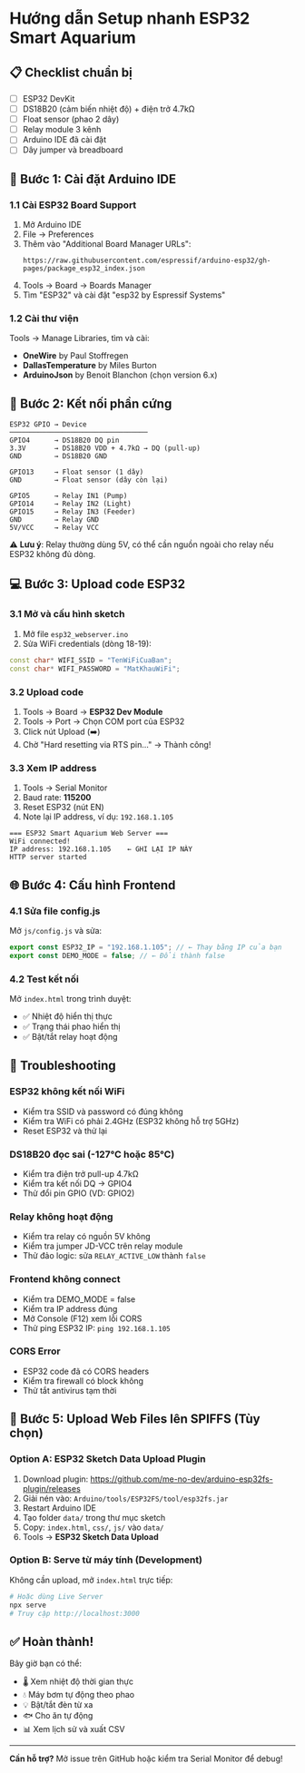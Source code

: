 # Hướng dẫn Setup nhanh ESP32 Smart Aquarium

## 📋 Checklist chuẩn bị

- [ ] ESP32 DevKit
- [ ] DS18B20 (cảm biến nhiệt độ) + điện trở 4.7kΩ
- [ ] Float sensor (phao 2 dây)
- [ ] Relay module 3 kênh
- [ ] Arduino IDE đã cài đặt
- [ ] Dây jumper và breadboard

## 🔧 Bước 1: Cài đặt Arduino IDE

### 1.1 Cài ESP32 Board Support

1. Mở Arduino IDE
2. File → Preferences
3. Thêm vào "Additional Board Manager URLs":
   ```
   https://raw.githubusercontent.com/espressif/arduino-esp32/gh-pages/package_esp32_index.json
   ```
4. Tools → Board → Boards Manager
5. Tìm "ESP32" và cài đặt "esp32 by Espressif Systems"

### 1.2 Cài thư viện

Tools → Manage Libraries, tìm và cài:

- **OneWire** by Paul Stoffregen
- **DallasTemperature** by Miles Burton
- **ArduinoJson** by Benoit Blanchon (chọn version 6.x)

## 🔌 Bước 2: Kết nối phần cứng

```
ESP32 GPIO → Device
──────────────────────────────────
GPIO4      → DS18B20 DQ pin
3.3V       → DS18B20 VDD + 4.7kΩ → DQ (pull-up)
GND        → DS18B20 GND

GPIO13     → Float sensor (1 dây)
GND        → Float sensor (dây còn lại)

GPIO5      → Relay IN1 (Pump)
GPIO14     → Relay IN2 (Light)
GPIO15     → Relay IN3 (Feeder)
GND        → Relay GND
5V/VCC     → Relay VCC
```

⚠️ **Lưu ý**: Relay thường dùng 5V, có thể cần nguồn ngoài cho relay nếu ESP32 không đủ dòng.

## 💻 Bước 3: Upload code ESP32

### 3.1 Mở và cấu hình sketch

1. Mở file `esp32_webserver.ino`
2. Sửa WiFi credentials (dòng 18-19):

```cpp
const char* WIFI_SSID = "TenWiFiCuaBan";
const char* WIFI_PASSWORD = "MatKhauWiFi";
```

### 3.2 Upload code

1. Tools → Board → **ESP32 Dev Module**
2. Tools → Port → Chọn COM port của ESP32
3. Click nút Upload (➡️)
4. Chờ "Hard resetting via RTS pin..." → Thành công!

### 3.3 Xem IP address

1. Tools → Serial Monitor
2. Baud rate: **115200**
3. Reset ESP32 (nút EN)
4. Note lại IP address, ví dụ: `192.168.1.105`

```
=== ESP32 Smart Aquarium Web Server ===
WiFi connected!
IP address: 192.168.1.105    ← GHI LẠI IP NÀY
HTTP server started
```

## 🌐 Bước 4: Cấu hình Frontend

### 4.1 Sửa file config.js

Mở `js/config.js` và sửa:

```javascript
export const ESP32_IP = "192.168.1.105"; // ← Thay bằng IP của bạn
export const DEMO_MODE = false; // ← Đổi thành false
```

### 4.2 Test kết nối

Mở `index.html` trong trình duyệt:

- ✅ Nhiệt độ hiển thị thực
- ✅ Trạng thái phao hiển thị
- ✅ Bật/tắt relay hoạt động

## 🐛 Troubleshooting

### ESP32 không kết nối WiFi

- Kiểm tra SSID và password có đúng không
- Kiểm tra WiFi có phải 2.4GHz (ESP32 không hỗ trợ 5GHz)
- Reset ESP32 và thử lại

### DS18B20 đọc sai (-127°C hoặc 85°C)

- Kiểm tra điện trở pull-up 4.7kΩ
- Kiểm tra kết nối DQ → GPIO4
- Thử đổi pin GPIO (VD: GPIO2)

### Relay không hoạt động

- Kiểm tra relay có nguồn 5V không
- Kiểm tra jumper JD-VCC trên relay module
- Thử đảo logic: sửa `RELAY_ACTIVE_LOW` thành `false`

### Frontend không connect

- Kiểm tra DEMO_MODE = false
- Kiểm tra IP address đúng
- Mở Console (F12) xem lỗi CORS
- Thử ping ESP32 IP: `ping 192.168.1.105`

### CORS Error

- ESP32 code đã có CORS headers
- Kiểm tra firewall có block không
- Thử tắt antivirus tạm thời

## 📱 Bước 5: Upload Web Files lên SPIFFS (Tùy chọn)

### Option A: ESP32 Sketch Data Upload Plugin

1. Download plugin: https://github.com/me-no-dev/arduino-esp32fs-plugin/releases
2. Giải nén vào: `Arduino/tools/ESP32FS/tool/esp32fs.jar`
3. Restart Arduino IDE
4. Tạo folder `data/` trong thư mục sketch
5. Copy: `index.html`, `css/`, `js/` vào `data/`
6. Tools → **ESP32 Sketch Data Upload**

### Option B: Serve từ máy tính (Development)

Không cần upload, mở `index.html` trực tiếp:

```bash
# Hoặc dùng Live Server
npx serve
# Truy cập http://localhost:3000
```

## ✅ Hoàn thành!

Bây giờ bạn có thể:

- 🌡️ Xem nhiệt độ thời gian thực
- 💧 Máy bơm tự động theo phao
- 💡 Bật/tắt đèn từ xa
- 🐟 Cho ăn tự động
- 📊 Xem lịch sử và xuất CSV

---

**Cần hỗ trợ?** Mở issue trên GitHub hoặc kiểm tra Serial Monitor để debug!
